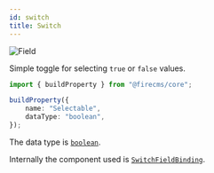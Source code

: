 ```yaml
---
id: switch
title: Switch
---
```


![Field](/img/fields/Switch.png)

Simple toggle for selecting `true` or `false` values.

```typescript jsx
import { buildProperty } from "@firecms/core";

buildProperty({
    name: "Selectable",
    dataType: "boolean",
});
```

The data type is [`boolean`](../config/boolean).

Internally the component used
is [`SwitchFieldBinding`](../../api/functions/SwitchFieldBinding).
